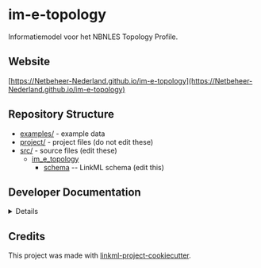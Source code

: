 # im-e-topology

Informatiemodel voor het NBNLES Topology Profile.

## Website

[https://Netbeheer-Nederland.github.io/im-e-topology](https://Netbeheer-Nederland.github.io/im-e-topology)

## Repository Structure

* [examples/](examples/) - example data
* [project/](project/) - project files (do not edit these)
* [src/](src/) - source files (edit these)
  * [im_e_topology](src/im_e_topology)
    * [schema](src/im_e_topology/schema) -- LinkML schema
      (edit this)

## Developer Documentation

<details>
Use the `make` command to generate project artefacts:

* `make all`: make everything
* `make deploy`: deploys site
</details>

## Credits

This project was made with
[linkml-project-cookiecutter](https://github.com/linkml/linkml-project-cookiecutter).
